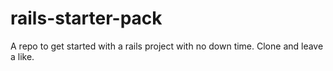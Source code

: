 # rails-starter-pack
A repo to get started with a rails project with no down time. Clone and leave a like.
